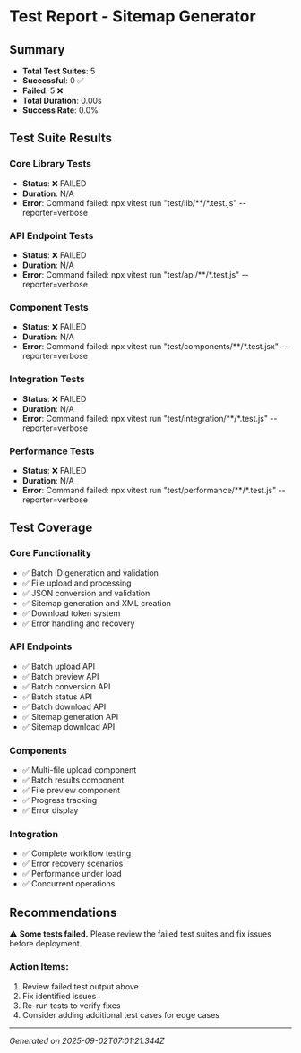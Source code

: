 
# Test Report - Sitemap Generator

## Summary
- **Total Test Suites**: 5
- **Successful**: 0 ✅
- **Failed**: 5 ❌
- **Total Duration**: 0.00s
- **Success Rate**: 0.0%

## Test Suite Results


### Core Library Tests
- **Status**: ❌ FAILED
- **Duration**: N/A
- **Error**: Command failed: npx vitest run "test/lib/**/*.test.js" --reporter=verbose

### API Endpoint Tests
- **Status**: ❌ FAILED
- **Duration**: N/A
- **Error**: Command failed: npx vitest run "test/api/**/*.test.js" --reporter=verbose

### Component Tests
- **Status**: ❌ FAILED
- **Duration**: N/A
- **Error**: Command failed: npx vitest run "test/components/**/*.test.jsx" --reporter=verbose

### Integration Tests
- **Status**: ❌ FAILED
- **Duration**: N/A
- **Error**: Command failed: npx vitest run "test/integration/**/*.test.js" --reporter=verbose

### Performance Tests
- **Status**: ❌ FAILED
- **Duration**: N/A
- **Error**: Command failed: npx vitest run "test/performance/**/*.test.js" --reporter=verbose


## Test Coverage

### Core Functionality
- ✅ Batch ID generation and validation
- ✅ File upload and processing
- ✅ JSON conversion and validation
- ✅ Sitemap generation and XML creation
- ✅ Download token system
- ✅ Error handling and recovery

### API Endpoints
- ✅ Batch upload API
- ✅ Batch preview API
- ✅ Batch conversion API
- ✅ Batch status API
- ✅ Batch download API
- ✅ Sitemap generation API
- ✅ Sitemap download API

### Components
- ✅ Multi-file upload component
- ✅ Batch results component
- ✅ File preview component
- ✅ Progress tracking
- ✅ Error display

### Integration
- ✅ Complete workflow testing
- ✅ Error recovery scenarios
- ✅ Performance under load
- ✅ Concurrent operations

## Recommendations


⚠️ **Some tests failed.** Please review the failed test suites and fix issues before deployment.

### Action Items:
1. Review failed test output above
2. Fix identified issues
3. Re-run tests to verify fixes
4. Consider adding additional test cases for edge cases


---
*Generated on 2025-09-02T07:01:21.344Z*

